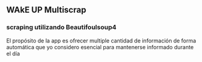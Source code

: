 ## WAkE UP Multiscrap


### scraping utilizando Beautifoulsoup4

El propósito de la app es ofrecer multiple cantidad de información de forma
automática que yo considero esencial para mantenerse informado durante el día


